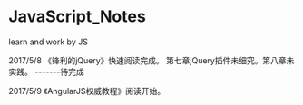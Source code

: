 # JavaScript_Notes
learn and work by JS


2017/5/8
《锋利的jQuery》快速阅读完成。
第七章jQuery插件未细究。第八章未实践。 -------待完成

2017/5/9
《AngularJS权威教程》阅读开始。
